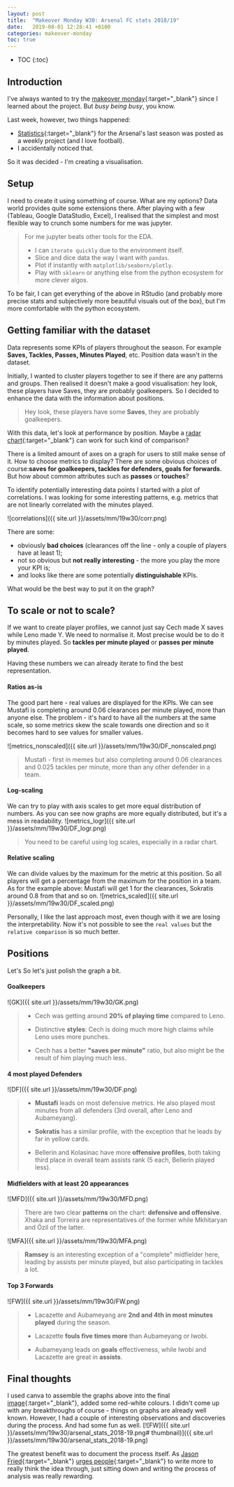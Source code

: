 ```yaml
---
layout: post
title:  "Makeover Monday W30: Arsenal FC stats 2018/19"
date:   2019-08-01 12:28:41 +0100
categories: makeover-monday
toc: true
---
```

* TOC
{:toc}

## Introduction
I've always wanted to try the [makeover monday]{:target="_blank"} since I learned about the project. But _busy being busy_, you know.

Last week, however, two things happened:
- [Statistics](https://data.world/makeovermonday/2019w30){:target="_blank"} for the Arsenal's last season was posted as a weekly project (and I love football).
- I accidentally noticed that.

So it was decided - I'm creating a visualisation.


## Setup
I need to create it using something of course. What are my options? Data world provides quite some extensions there. After playing with a few (Tableau, Google DataStudio, Excel), I realised that the simplest and most flexible way to crunch some numbers for me was jupyter.

>For me jupyter beats other tools for the EDA.
> - I can `iterate quickly` due to the environment itself.
> - Slice and dice data the way I want with `pandas`.
> - Plot if instantly with `matplotlib/seaborn/plotly`.
> - Play with `sklearn` or anything else from the python ecosystem for more clever algos.

To be fair, I can get everything of the above in RStudio (and probably more precise stats and subjectively more beautiful visuals out of the box), but I'm more comfortable with the python ecosystem.


## Getting familiar with the dataset
Data represents some KPIs of players throughout the season. For example __Saves, Tackles, Passes, Minutes Played__, etc. Position data wasn't in the dataset.

Initially, I wanted to cluster players together to see if there are any patterns and groups. Then realised it doesn't make a good visualisation: hey look, these players have Saves, they are probably goalkeepers. So I decided to enhance the data with the information about positions.

> Hey look, these players have some __Saves__, they are probably goalkeepers.

With this data, let's look at performance by position. Maybe a [radar chart]{:target="_blank"} can work for such kind of comparison?

There is a limited amount of axes on a graph for users to still make sense of it. How to choose metrics to display? There are some obvious choices of course:__saves for goalkeepers, tackles for defenders, goals for forwards__. But how about common attributes such as __passes__ or __touches__?

To identify potentially interesting data points I started with a plot of correlations. I was looking for some interesting patterns, e.g. metrics that are not linearly correlated with the minutes played.

![correlations]({{ site.url }}/assets/mm/19w30/corr.png)

There are some:
- obviously **bad choices** (clearances off the line - only a couple of players have at least 1);
- not so obvious but **not really interesting** - the more you play the more your KPI is;
- and looks like there are some potentially **distinguishable** KPIs. 

What would be the best way to put it on the graph?

## To scale or not to scale?
If we want to create player profiles, we cannot just say Cech made X saves while Leno made Y. We need to normalise it. Most precise would be to do it by minutes played. So **tackles per minute played** or **passes per minute played**.

Having these numbers we can already iterate to find the best representation.

#### Ratios as-is
The good part here - real values are displayed for the KPIs. We can see Mustafi is completing around 0.06 clearances per minute played, more than anyone else.
The problem - it's hard to have all the numbers at the same scale, so some metrics skew the scale towards one direction and so it becomes hard to see values for smaller values.

![metrics_nonscaled]({{ site.url }}/assets/mm/19w30/DF_nonscaled.png)

> Mustafi - first in memes but also completing around 0.06 clearances and 0.025 tackles per minute, more than any other defender in a team.

#### Log-scaling
We can try to play with axis scales to get more equal distribution of numbers. As you can see now graphs are more equally distributed, but it's a mess in readability.
![metrics_logr]({{ site.url }}/assets/mm/19w30/DF_logr.png)

> You need to be careful using log scales, especially in a radar chart.

#### Relative scaling
We can divide values by the maximum for the metric at this position. So all players will get a percentage from the maximum for the position in a team. As for the example above: Mustafi will get 1 for the clearances, Sokratis around 0.8 from that and so on.
![metrics_scaled]({{ site.url }}/assets/mm/19w30/DF_scaled.png)

Personally, I like the last approach most, even though with it we are losing the interpretability. Now it's not possible to see the `real values` but the `relative comparison` is so much better. 

## Positions
Let's 
So let's just polish the graph a bit.

#### Goalkeepers
![GK]({{ site.url }}/assets/mm/19w30/GK.png)
>- Cech was getting around __20% of playing time__ compared to Leno.
>
>- Distinctive __styles__: Cech is doing much more high claims while Leno uses more punches.
>
>- Cech has a better __"saves per minute"__ ratio, but also might be the result of him playing much less.

#### 4 most played Defenders
![DF]({{ site.url }}/assets/mm/19w30/DF.png)
>- __Mustafi__ leads on most defensive metrics. He also played most minutes from all defenders (3rd overall, after Leno and Aubameyang).
>
>- __Sokratis__ has a similar profile, with the exception that he leads by far in yellow cards.
>
>- Bellerin and Kolasinac have more __offensive profiles__, both taking third place in overall team assists rank (5 each, Bellerin played less).

#### Midfielders with at least 20 appearances
![MFD]({{ site.url }}/assets/mm/19w30/MFD.png)
> There are two clear __patterns__ on the chart: __defensive and offensive__. Xhaka and Torreira are representatives of the former while Mkhitaryan and Özil of the latter.

![MFA]({{ site.url }}/assets/mm/19w30/MFA.png)

> __Ramsey__ is an interesting exception of a "complete" midfielder here, leading by assists per minute played, but also participating in tackles a lot.

#### Top 3 Forwards
![FW]({{ site.url }}/assets/mm/19w30/FW.png)
> - Lacazette and Aubameyang are __2nd and 4th in most minutes played__ during the season.
> 
> - Lacazette __fouls five times more__ than Aubameyang or Iwobi.
> 
> - Aubameyang leads on __goals__ effectiveness, while Iwobi and Lacazette are great in __assists__.

## Final thoughts
I used canva to assemble the graphs above into the final [image]{:target="_blank"}, added some red-white colours. I didn't come up with any breakthroughs of course - things on graphs are already well known. However, I had a couple of interesting observations and discoveries during the process. And had some fun as well.
[![FW]({{ site.url }}/assets/mm/19w30/arsenal_stats_2018-19.png# thumbnail)]({{ site.url }}/assets/mm/19w30/arsenal_stats_2018-19.png)

The greatest benefit was to document the process itself. As [Jason Fried]{:target="_blank"} [urges people]{:target="_blank"} to write more to really think the idea through, just sitting down and writing the process of analysis was really rewarding.



[makeover monday]: https://www.makeovermonday.co.uk/
[radar chart]: https://en.wikipedia.org/wiki/Radar_chart
[image]: https://www.canva.com/design/DADgwo_GAu0/share/preview?token=RKMuwlarujwqFTrMlQp1vg&role=EDITOR&utm_content=DADgwo_GAu0&utm_campaign=designshare&utm_medium=link&utm_source=sharebutton
[Jason Fried]: https://twitter.com/jasonfried
[urges people]: https://medium.com/@jasonfried/its-worth-working-on-becoming-a-better-writer-72db34b81357